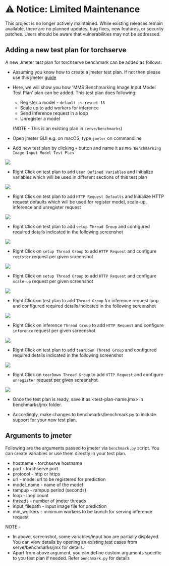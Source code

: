 # ⚠️ Notice: Limited Maintenance

This project is no longer actively maintained. While existing releases remain available, there are no planned updates, bug fixes, new features, or security patches. Users should be aware that vulnerabilities may not be addressed.

## Adding a new test plan for torchserve

A new Jmeter test plan for torchserve benchmark can be added as follows:

* Assuming you know how to create a jmeter test plan. If not then please use this jmeter [guide](https://jmeter.apache.org/usermanual/build-test-plan.html)
* Here, we will show you how 'MMS Benchmarking Image Input Model Test Plan' plan can be added.
This test plan does following:

    * Register a model - `default is resnet-18`
    * Scale up to add workers for inference
    * Send Inference request in a loop
    * Unregister a model

    (NOTE - This is an existing plan in `serve/benchmarks`)
* Open jmeter GUI
e.g. on macOS, type `jmeter` on commandline
* Add new test plan by clicking `+` button and name it as `MMS Benchmarking Image Input Model Test Plan`

![](img/testplan.png)
* Right Click on test plan to add `User Defined Variables` and Initialize variables which will be used in different sections of this test plan

![](img/udv.png)
* Right Click on test plan to add `HTTP Request Defaults` and Initialize HTTP request defaults which will be used for register model, scale-up, inference and unregister request

![](img/requestdefaults.png)
* Right Click on test plan to add `setup Thread Group` and configured required details indicated in the following screenshot

![](img/setup-tg.png)
* Right Click on `setup Thread Group` to add `HTTP Request` and configure `register` request per given screenshot

![](img/register.png)
* Right Click on `setup Thread Group` to add `HTTP Request` and configure `scale-up` request per given screenshot

![](img/scaleup.png)
* Right Click on test plan to add `Thread Group` for inference request loop and configured required details indicated in the following screenshot

![](img/inf-tg.png)
* Right Click on inference `Thread Group` to add `HTTP Request` and configure `inference` request per given screenshot

![](img/inference.png)
* Right Click on test plan to add `tearDown Thread Group` and configured required details indicated in the following screenshot

![](img/teardown-tg.png)
* Right Click on `tearDown Thread Group` to add `HTTP Request` and configure `unregister` request per given screenshot

![](img/unregister.png)

* Once the test plan is ready, save it as <test-plan-name.jmx> in benchmarks/jmx folder.

* Accordingly, make changes to benchmarks/benchmark.py to include support for your new test plan.

## Arguments to jmeter
Following are the arguments passed to jmeter via `benchmark.py` script.
You can create variables or use them directly in your test plan.
* hostname - torchserve hostname
* port - torchserve port
* protocol - http or https
* url - model url to be registered for prediction
* model_name - name of the model
* rampup - rampup period (seconds)
* loop - loop count
* threads - number of jmeter threads
* input_filepath - input image file for prediction
* min_workers - minimum workers to be launch for serving inference request

NOTE -

* In above, screenshot, some variables/input box are partially displayed. You can view details by opening an existing test cases from serve/benchmarks/jmx for details.
* Apart from above argument, you can define custom arguments specific to you test plan if needed. Refer `benchmark.py` for details
